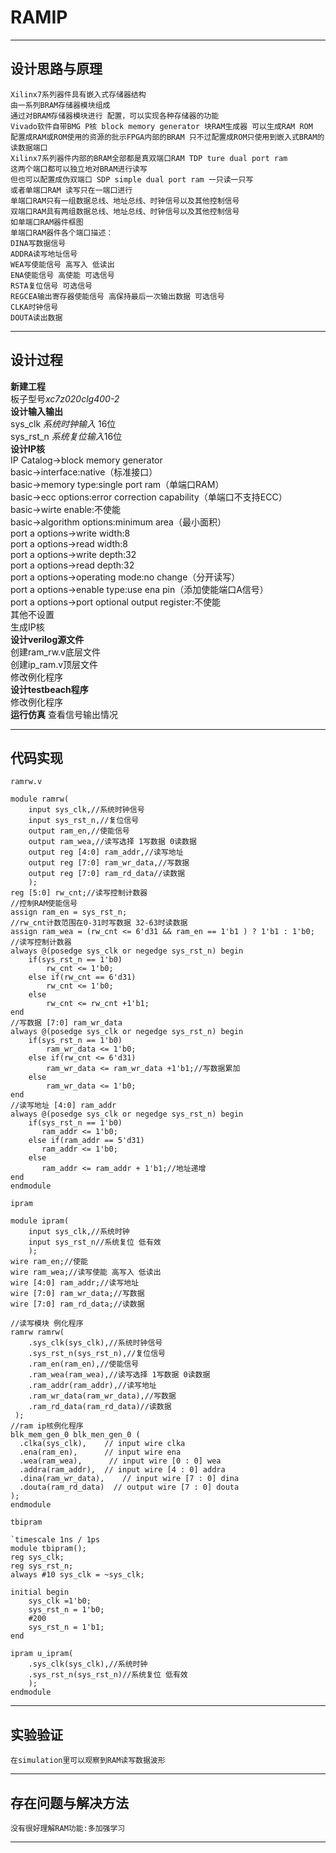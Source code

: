 # RAMIP  
***   
##  设计思路与原理
```
Xilinx7系列器件具有嵌入式存储器结构
由一系列BRAM存储器模块组成
通过对BRAM存储器模块进行 配置，可以实现各种存储器的功能
Vivado软件自带BMG P核 block memory generator 块RAM生成器 可以生成RAM ROM
配置成RAM或ROM使用的资源的批示FPGA内部的BRAM 只不过配置成ROM只使用到嵌入式BRAM的读数据端口
Xilinx7系列器件内部的BRAM全部都是真双端口RAM TDP ture dual port ram
这两个端口都可以独立地对BRAM进行读写
但也可以配置成伪双端口 SDP simple dual port ram 一只读一只写
或者单端口RAM 读写只在一端口进行
单端口RAM只有一组数据总线、地址总线、时钟信号以及其他控制信号
双端口RAM具有两组数据总线、地址总线、时钟信号以及其他控制信号
如单端口RAM器件框图
单端口RAM器件各个端口描述：
DINA写数据信号
ADDRA读写地址信号
WEA写使能信号 高写入 低读出
ENA使能信号 高使能 可选信号
RSTA复位信号 可选信号
REGCEA输出寄存器使能信号 高保持最后一次输出数据 可选信号
CLKA时钟信号
DOUTA读出数据
```
***   
## 设计过程  
**新建工程**  
板子型号*xc7z020clg400-2*  
**设计输入输出**  
sys_clk *系统时钟输入* 16位  
sys_rst_n *系统复位输入*16位  
**设计IP核**  
IP Catalog->block memory generator  
basic->interface:native（标准接口）  
basic->memory type:single port ram（单端口RAM）  
basic->ecc options:error correction capability（单端口不支持ECC）  
basic->wirte enable:不使能  
basic->algorithm options:minimum area（最小面积）  
port a options->write width:8  
port a options->read width:8  
port a options->write depth:32  
port a options->read depth:32  
port a options->operating mode:no change（分开读写）  
port a options->enable type:use ena pin（添加使能端口A信号）  
port a options->port optional output register:不使能  
其他不设置  
生成IP核  
**设计verilog源文件**   
创建ram_rw.v底层文件  
创建ip_ram.v顶层文件  
修改例化程序  
**设计testbeach程序**  
修改例化程序  
**运行仿真** 
查看信号输出情况  
***  
## 代码实现  
`ramrw.v`
```
module ramrw(
    input sys_clk,//系统时钟信号
    input sys_rst_n,//复位信号
    output ram_en,//使能信号
    output ram_wea,//读写选择 1写数据 0读数据
    output reg [4:0] ram_addr,//读写地址
    output reg [7:0] ram_wr_data,//写数据
    output reg [7:0] ram_rd_data//读数据
    );   
reg [5:0] rw_cnt;//读写控制计数器
//控制RAM使能信号
assign ram_en = sys_rst_n;
//rw_cnt计数范围在0-31时写数据 32-63时读数据
assign ram_wea = (rw_cnt <= 6'd31 && ram_en == 1'b1 ) ? 1'b1 : 1'b0;
//读写控制计数器
always @(posedge sys_clk or negedge sys_rst_n) begin
    if(sys_rst_n == 1'b0)
        rw_cnt <= 1'b0;
    else if(rw_cnt == 6'd31)
        rw_cnt <= 1'b0;
    else
        rw_cnt <= rw_cnt +1'b1;
end
//写数据 [7:0] ram_wr_data
always @(posedge sys_clk or negedge sys_rst_n) begin
    if(sys_rst_n == 1'b0)
        ram_wr_data <= 1'b0;
    else if(rw_cnt <= 6'd31)
        ram_wr_data <= ram_wr_data +1'b1;//写数据累加
    else 
        ram_wr_data <= 1'b0;
end
//读写地址 [4:0] ram_addr
always @(posedge sys_clk or negedge sys_rst_n) begin
    if(sys_rst_n == 1'b0)
       ram_addr <= 1'b0;
    else if(ram_addr == 5'd31)
       ram_addr <= 1'b0;
    else
       ram_addr <= ram_addr + 1'b1;//地址递增
end 
endmodule
```
`ipram`
```
module ipram(
    input sys_clk,//系统时钟
    input sys_rst_n//系统复位 低有效
    );    
wire ram_en;//使能
wire ram_wea;//读写使能 高写入 低读出
wire [4:0] ram_addr;//读写地址
wire [7:0] ram_wr_data;//写数据
wire [7:0] ram_rd_data;//读数据

//读写模块 例化程序
ramrw ramrw(
    .sys_clk(sys_clk),//系统时钟信号
    .sys_rst_n(sys_rst_n),//复位信号
    .ram_en(ram_en),//使能信号
    .ram_wea(ram_wea),//读写选择 1写数据 0读数据
    .ram_addr(ram_addr),//读写地址
    .ram_wr_data(ram_wr_data),//写数据
    .ram_rd_data(ram_rd_data)//读数据
 );  
//ram ip核例化程序
blk_mem_gen_0 blk_men_gen_0 (
  .clka(sys_clk),    // input wire clka
  .ena(ram_en),      // input wire ena
  .wea(ram_wea),      // input wire [0 : 0] wea
  .addra(ram_addr),  // input wire [4 : 0] addra
  .dina(ram_wr_data),    // input wire [7 : 0] dina
  .douta(ram_rd_data)  // output wire [7 : 0] douta
);
endmodule
```
`tbipram`
```
`timescale 1ns / 1ps
module tbipram();
reg sys_clk;
reg sys_rst_n;
always #10 sys_clk = ~sys_clk;

initial begin
    sys_clk =1'b0;
    sys_rst_n = 1'b0;
    #200
    sys_rst_n = 1'b1;
end

ipram u_ipram(
    .sys_clk(sys_clk),//系统时钟
    .sys_rst_n(sys_rst_n)//系统复位 低有效
    );  
endmodule
```
***  
## 实验验证  
```
在simulation里可以观察到RAM读写数据波形
```
***
## 存在问题与解决方法  
```
没有很好理解RAM功能:多加强学习
```
***  



